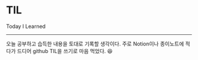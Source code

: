 # TIL
Today I Learned 

___
 오늘 공부하고 습득한 내용을 토대로 기록할 생각이다. 주로 Notion이나 종이노트에 적다가 드디어 github TIL을 쓰기로 마음 먹었다. 😆